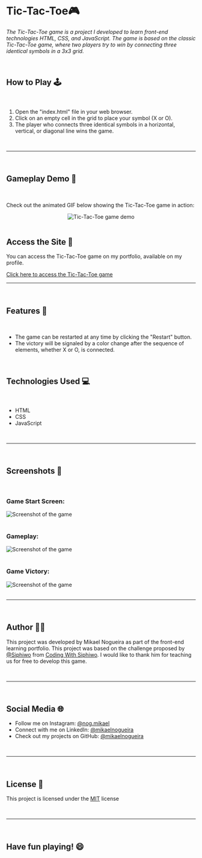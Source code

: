 <h1>Tic-Tac-Toe🎮</h1>
	<i><p>The Tic-Tac-Toe game is a project I developed to learn front-end technologies HTML, CSS, and JavaScript. The game is based on the classic Tic-Tac-Toe game, where two players try to win by connecting three identical symbols in a 3x3 grid.</p></i>
  <br>
	<h2>How to Play 🕹️</h2>
  <br>
	<ol>
		<li>Open the "index.html" file in your web browser.</li>
		<li>Click on an empty cell in the grid to place your symbol (X or O).</li>
		<li>The player who connects three identical symbols in a horizontal, vertical, or diagonal line wins the game.</li>
	</ol>
  <br>
  <hr>
  <br>
	<h2>Gameplay Demo 🎥</h2>
  <br>
	<p>Check out the animated GIF below showing the Tic-Tac-Toe game in action:</p>
	<center><img src=".github/preview.gif" alt="Tic-Tac-Toe game demo"></center>
  <br>
	<h2>Access the Site 🔗</h2>
	<p>You can access the Tic-Tac-Toe game on my portfolio, available on my profile.</p>
	<u><a href="https://mikaelnogueira.github.io/jogo-da-velha/">Click here to access the Tic-Tac-Toe game</a></u>
  <br>
  <hr>
  <br>
	<h2>Features 🚀</h2>
  <br>
	<ul>
		<li>The game can be restarted at any time by clicking the "Restart" button.</li>
		<li>The victory will be signaled by a color change after the sequence of elements, whether X or O, is connected.</li>
	</ul>
  <br>
	<h2>Technologies Used 💻</h2>
  <br>
	<ul>
		<li>HTML</li>
		<li>CSS</li>
		<li>JavaScript</li>
	</ul>
  <br>
  <hr>
  <br>
	<h2>Screenshots 📸</h2>
  <br>
  <h3>Game Start Screen:</h3>
	<img src=".github/preview1.jpg" alt="Screenshot of the game">
  <br>
  <br>
  <h3>Gameplay:</h3>
	<img src=".github/preview2.jpg" alt="Screenshot of the game">
  <br>
  <br>
  <h3>Game Victory:</h3>
  <img src=".github/preview3.jpg" alt="Screenshot of the game">
  <br>
  <br>
  <hr>
  <br>
	<h2>Author 👨‍💻</h2>
	<p>This project was developed by Mikael Nogueira as part of the front-end learning portfolio. This project was based on the challenge proposed by <a href="https://github.com/Siphiwo">@Siphiwo</a> from <a href="https://www.youtube.com/watch?v=y2Y25r94QLs"><u>Coding With Siphiwo</u></a>.
  I would like to thank him for teaching us for free to develop this game.</p>
  <br>
  <hr>
  <br>
  <h2>Social Media 🌐</h2>
	<ul>
		<li>Follow me on Instagram: <a href="https://www.instagram.com/nog.mikael/">@<u>nog.mikael</u></a></li>
		<li>Connect with me on LinkedIn: <a href="https://www.linkedin.com/in/mikael-nogueira-413b45274/">@<u>mikaelnogueira</u></a></li>
		<li>Check out my projects on GitHub: <a href="https://github.com/mikaelnogueira">@<u>mikaelnogueira</u></a></li>
	</ul>
  <br>
  <hr>
  <br>
	 <h2>License 📝</h2>
  <p>This project is licensed under the <a href="https://opensource.org/license/mit/"><u>MIT</u></a> license</p>
  <br>
  <hr>
  <br>
  <h2>Have fun playing! 😄</h2>
</div>
